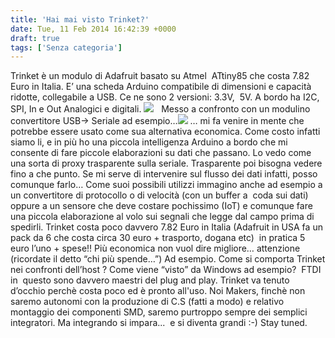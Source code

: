 ```yaml
---
title: 'Hai mai visto Trinket?'
date: Tue, 11 Feb 2014 16:42:39 +0000
draft: true
tags: ['Senza categoria']
---
```


Trinket è un modulo di Adafruit basato su Atmel  ATtiny85 che costa 7.82 Euro in Italia. E’ una scheda Arduino compatibile di dimensioni e capacità ridotte, collegabile a USB. Ce ne sono 2 versioni: 3.3V,  5V. A bordo ha I2C, SPI, In e Out Analogici e digitali. ![](http://www.adafruit.com/adablog/wp-content/uploads/2014/02/Pasted_Image_2_2_14_9_23_PM-4.jpg)   Messo a confronto con un modulino convertitore USB-> Seriale ad esempio…![](https://dlnmh9ip6v2uc.cloudfront.net//images/products/9/7/1/6/09716-_00.jpg) … mi fa venire in mente che potrebbe essere usato come sua alternativa economica. Come costo infatti siamo li, e in più ho una piccola intelligenza Arduino a bordo che mi consente di fare piccole elaborazioni su dati che passano. Lo vedo come una sorta di proxy trasparente sulla seriale. Trasparente poi bisogna vedere fino a che punto. Se mi serve di intervenire sul flusso dei dati infatti, posso comunque farlo… Come suoi possibili utilizzi immagino anche ad esempio a un convertitore di protocollo o di velocità (con un buffer a  coda sui dati) oppure a un sensore che deve costare pochissimo (IoT) e comunque fare una piccola elaborazione al volo sui segnali che legge dal campo prima di spedirli. Trinket costa poco davvero 7.82 Euro in Italia (Adafruit in USA fa un pack da 6 che costa circa 30 euro + trasporto, dogana etc)  in pratica 5 euro l’uno + spese!! Più economica non vuol dire migliore… attenzione (ricordate il detto “chi più spende…”) Ad esempio. Come si comporta Trinket nei confronti dell’host ? Come viene “visto” da Windows ad esempio?  FTDI in  questo sono davvero maestri del plug and play. Trinket va tenuto d’occhio perchè costa poco ed è pronto all'uso. Noi Makers, finchè non saremo autonomi con la produzione di C.S (fatti a modo) e relativo montaggio dei componenti SMD, saremo purtroppo sempre dei semplici integratori. Ma integrando si impara...  e si diventa grandi :-) Stay tuned.